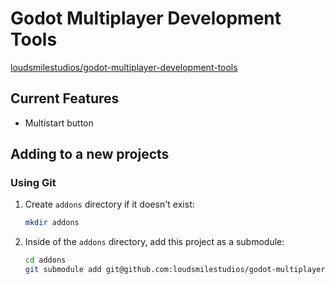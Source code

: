 # Godot Multiplayer Development Tools

[loudsmilestudios/godot-multiplayer-development-tools](https://github.com/loudsmilestudios/godot-multiplayer-development-tools)

## Current Features

- Multistart button

## Adding to a new projects

### Using Git

1. Create `addons` directory if it doesn't exist:

    ```bash
    mkdir addons
    ```

2. Inside of the `addons` directory, add this project as a submodule:

    ```bash
    cd addons
    git submodule add git@github.com:loudsmilestudios/godot-multiplayer-development-tools.git
    ````
